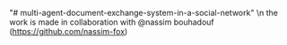 "# multi-agent-document-exchange-system-in-a-social-network" 
\n the work is made in collaboration with @nassim bouhadouf (https://github.com/nassim-fox)
